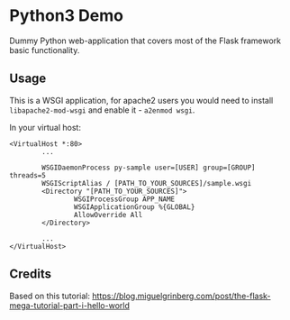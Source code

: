 # Python3 Demo
Dummy Python web-application that covers most of the Flask framework basic functionality.

## Usage
This is a WSGI application, for apache2 users you would need to install `libapache2-mod-wsgi` and enable it - `a2enmod wsgi`.

In your virtual host:
```
<VirtualHost *:80>
        ...

        WSGIDaemonProcess py-sample user=[USER] group=[GROUP] threads=5
        WSGIScriptAlias / [PATH_TO_YOUR_SOURCES]/sample.wsgi
        <Directory "[PATH_TO_YOUR_SOURCES]">
                WSGIProcessGroup APP_NAME
                WSGIApplicationGroup %{GLOBAL}
                AllowOverride All
        </Directory>

        ...
</VirtualHost>
```

## Credits
Based on this tutorial: https://blog.miguelgrinberg.com/post/the-flask-mega-tutorial-part-i-hello-world

